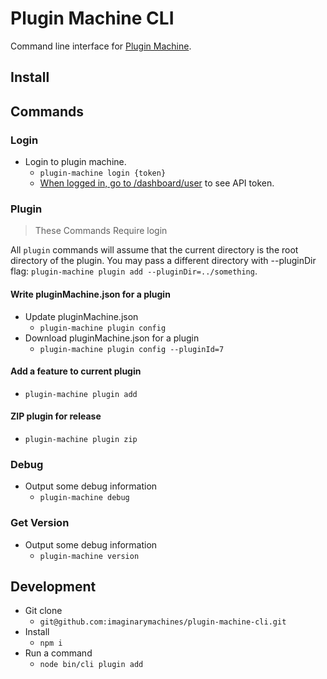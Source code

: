 # Plugin Machine CLI

Command line interface for [Plugin Machine](https://pluginmachine.com).

## Install


## Commands

### Login
- Login to plugin machine.
    - `plugin-machine login {token}`
    - [When logged in, go to /dashboard/user](https://pluginmachine.app/dashboard/user) to see API token.

### Plugin
> These Commands Require login

All `plugin` commands will assume that the current directory is the root directory of the plugin. You may pass a different directory with --pluginDir flag: `plugin-machine plugin add --pluginDir=../something`.

#### Write pluginMachine.json for a plugin

- Update pluginMachine.json
    - `plugin-machine plugin config`
- Download pluginMachine.json for a plugin
    - `plugin-machine plugin config --pluginId=7`

#### Add a feature to current plugin

- `plugin-machine plugin add`

#### ZIP plugin for release
- `plugin-machine plugin zip`

### Debug
- Output some debug information
	- `plugin-machine debug`

### Get Version
- Output some debug information
	- `plugin-machine version`

## Development

- Git clone
    - `git@github.com:imaginarymachines/plugin-machine-cli.git`
- Install
    - `npm i`
- Run a command
    - `node bin/cli plugin add`

